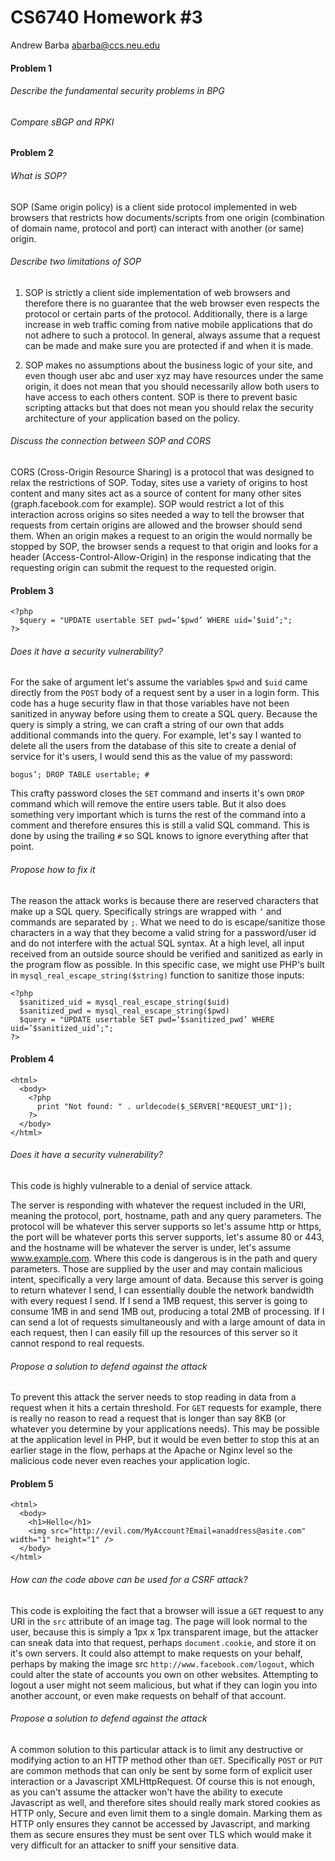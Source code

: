 CS6740 Homework #3
==================

Andrew Barba [abarba@ccs.neu.edu](abarba@ccs.neu.edu)

#### Problem 1

###### Describe the fundamental security problems in BPG



###### Compare sBGP and RPKI

#### Problem 2

###### What is SOP?

SOP (Same origin policy) is a client side protocol implemented in web browsers that restricts how documents/scripts from one origin (combination of domain name, protocol and port) can interact with another (or same) origin.

###### Describe two limitations of SOP

1. SOP is strictly a client side implementation of web browsers and therefore there is no guarantee that the web browser even respects the protocol or certain parts of the protocol. Additionally, there is a large increase in web traffic coming from native mobile applications that do not adhere to such a protocol. In general, always assume that a request can be made and make sure you are protected if and when it is made.

2. SOP makes no assumptions about the business logic of your site, and even though user abc and user xyz may have resources under the same origin, it does not mean that you should necessarily allow both users to have access to each others content. SOP is there to prevent basic scripting attacks but that does not mean you should relax the security architecture of your application based on the policy.

###### Discuss the connection between SOP and CORS

CORS (Cross-Origin Resource Sharing) is a protocol that was designed to relax the restrictions of SOP. Today, sites use a variety of origins to host content and many sites act as a source of content for many other sites (graph.facebook.com for example). SOP would restrict a lot of this interaction across origins so sites needed a way to tell the browser that requests from certain origins are allowed and the browser should send them. When an origin makes a request to an origin the would normally be stopped by SOP, the browser sends a request to that origin and looks for a header (Access-Control-Allow-Origin) in the response indicating that the requesting origin can submit the request to the requested origin.

#### Problem 3

```
<?php
  $query = "UPDATE usertable SET pwd=’$pwd’ WHERE uid=’$uid’;";
?>
```

###### Does it have a security vulnerability?

For the sake of argument let's assume the variables `$pwd` and `$uid` came directly from the `POST` body of a request sent by a user in a login form. This code has a huge security flaw in that those variables have not been sanitized in anyway before using them to create a SQL query. Because the query is simply a string, we can craft a string of our own that adds additional commands into the query. For example, let's say I wanted to delete all the users from the database of this site to create a denial of service for it's users, I would send this as the value of my password:

```
bogus’; DROP TABLE usertable; #
```

This crafty password closes the `SET` command and inserts it's own `DROP` command which will remove the entire users table. But it also does something very important which is turns the rest of the command into a comment and therefore ensures this is still a valid SQL command. This is done by using the trailing `#` so SQL knows to ignore everything after that point.

###### Propose how to fix it

The reason the attack works is because there are reserved characters that make up a SQL query. Specifically strings are wrapped with `’` and commands are separated by `;`. What we need to do is escape/sanitize those characters in a way that they become a valid string for a password/user id and do not interfere with the actual SQL syntax. At a high level, all input received from an outside source should be verified and sanitized as early in the program flow as possible. In this specific case, we might use PHP's built in `mysql_real_escape_string($string)` function to sanitize those inputs:

```
<?php
  $sanitized_uid = mysql_real_escape_string($uid)
  $sanitized_pwd = mysql_real_escape_string($pwd)
  $query = "UPDATE usertable SET pwd=’$sanitized_pwd’ WHERE uid=’$sanitized_uid’;";
?>
```

#### Problem 4

```
<html>
  <body>
    <?php
      print "Not found: " . urldecode($_SERVER["REQUEST_URI"]);
    ?>
  </body>
</html>
```

###### Does it have a security vulnerability?

This code is highly vulnerable to a denial of service attack.

The server is responding with whatever the request included in the URI, meaning the protocol, port, hostname, path and any query parameters. The protocol will be whatever this server supports so let's assume http or https, the port will be whatever ports this server supports, let's assume 80 or 443, and the hostname will be whatever the server is under, let's assume www.example.com. Where this code is dangerous is in the path and query parameters. Those are supplied by the user and may contain malicious intent, specifically a very large amount of data. Because this server is going to return whatever I send, I can essentially double the network bandwidth with every request I send. If I send a 1MB request, this server is going to consume 1MB in and send 1MB out, producing a total 2MB of processing. If I can send a lot of requests simultaneously and with a large amount of data in each request, then I can easily fill up the resources of this server so it cannot respond to real requests.

######  Propose a solution to defend against the attack

To prevent this attack the server needs to stop reading in data from a request when it hits a certain threshold. For `GET` requests for example, there is really no reason to read a request that is longer than say 8KB (or whatever you determine by your applications needs). This may be possible at the application level in PHP, but it would be even better to stop this at an earlier stage in the flow, perhaps at the Apache or Nginx level so the malicious code never even reaches your application logic.

#### Problem 5

```
<html>
  <body>
    <h1>Hello</h1>
    <img src="http://evil.com/MyAccount?Email=anaddress@asite.com" width="1" height="1" />
  </body>
</html>
```

######  How can the code above can be used for a CSRF attack?

This code is exploiting the fact that a browser will issue a `GET` request to any URI in the `src` attribute of an image tag. The page will look normal to the user, because this is simply a 1px x 1px transparent image, but the attacker can sneak data into that request, perhaps `document.cookie`, and store it on it's own servers. It could also attempt to make requests on your behalf, perhaps by making the image src `http://www.facebook.com/logout`, which could alter the state of accounts you own on other websites. Attempting to logout a user might not seem malicious, but what if they can login you into another account, or even make requests on behalf of that account.

######  Propose a solution to defend against the attack

A common solution to this particular attack is to limit any destructive or modifying action to an HTTP method other than `GET`. Specifically `POST` or `PUT` are common methods that can only be sent by some form of explicit user interaction or a Javascript XMLHttpRequest. Of course this is not enough, as you can't assume the attacker won't have the ability to execute Javascript as well, and therefore sites should really mark stored cookies as HTTP only, Secure and even limit them to a single domain. Marking them as HTTP only ensures they cannot be accessed by Javascript, and marking them as secure ensures they must be sent over TLS which would make it very difficult for an attacker to sniff your sensitive data.
